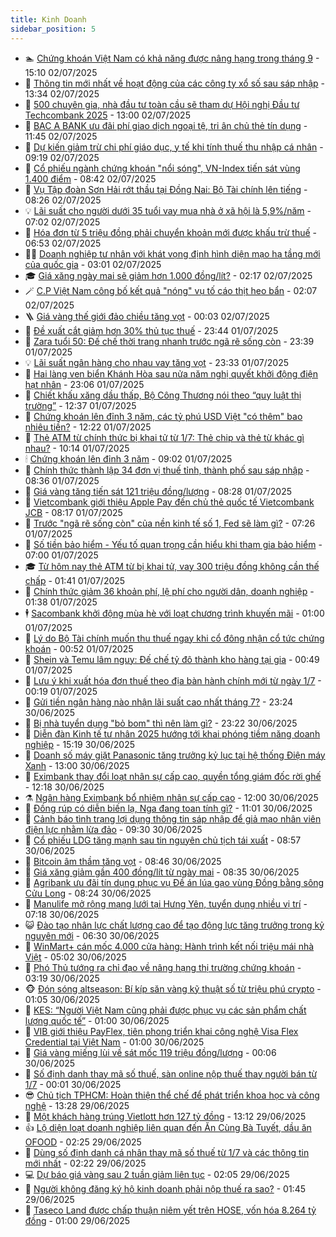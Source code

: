 ```yaml
---
title: Kinh Doanh
sidebar_position: 5
---
```


<!-- dantri-kinh-doanh:START -->
- 🏊 [Chứng khoán Việt Nam có khả năng được nâng hạng trong tháng 9](https://dantri.com.vn/kinh-doanh/chung-khoan-viet-nam-co-kha-nang-duoc-nang-hang-trong-thang-9-20250702214008050.htm) - 15:10 02/07/2025
- 🦆 [Thông tin mới nhất về hoạt động của các công ty xổ số sau sáp nhập](https://dantri.com.vn/kinh-doanh/thong-tin-moi-nhat-ve-hoat-dong-cua-cac-cong-ty-xo-so-sau-sap-nhap-20250702172858094.htm) - 13:34 02/07/2025
- 🦄 [500 chuyên gia, nhà đầu tư toàn cầu sẽ tham dự Hội nghị Đầu tư Techcombank 2025](https://dantri.com.vn/kinh-doanh/500-chuyen-gia-nha-dau-tu-toan-cau-se-tham-du-hoi-nghi-dau-tu-techcombank-2025-20250702173023061.htm) - 13:00 02/07/2025
- 🌝 [BAC A BANK ưu đãi phí giao dịch ngoại tệ, tri ân chủ thẻ tín dụng](https://dantri.com.vn/kinh-doanh/bac-a-bank-uu-dai-phi-giao-dich-ngoai-te-tri-an-chu-the-tin-dung-20250702182815069.htm) - 11:45 02/07/2025
- 💃 [Dự kiến giảm trừ chi phí giáo dục, y tế khi tính thuế thu nhập cá nhân](https://dantri.com.vn/kinh-doanh/du-kien-giam-tru-chi-phi-giao-duc-y-te-khi-tinh-thue-thu-nhap-ca-nhan-20250702154922676.htm) - 09:19 02/07/2025
- 🦏 [Cổ phiếu ngành chứng khoán &quot;nổi sóng&quot;, VN-Index tiến sát vùng 1.400 điểm](https://dantri.com.vn/kinh-doanh/co-phieu-nganh-chung-khoan-noi-song-vn-index-tien-sat-vung-1400-diem-20250702153058812.htm) - 08:42 02/07/2025
- 🦩 [Vụ Tập đoàn Sơn Hải rớt thầu tại Đồng Nai: Bộ Tài chính lên tiếng](https://dantri.com.vn/kinh-doanh/vu-tap-doan-son-hai-rot-thau-tai-dong-nai-bo-tai-chinh-len-tieng-20250702145803498.htm) - 08:26 02/07/2025
- 💡 [Lãi suất cho người dưới 35 tuổi vay mua nhà ở xã hội là 5,9%/năm](https://dantri.com.vn/kinh-doanh/lai-suat-cho-nguoi-duoi-35-tuoi-vay-mua-nha-o-xa-hoi-la-59nam-20250702125604818.htm) - 07:02 02/07/2025
- 🌊 [Hóa đơn từ 5 triệu đồng phải chuyển khoản mới được khấu trừ thuế](https://dantri.com.vn/kinh-doanh/hoa-don-tu-5-trieu-dong-phai-chuyen-khoan-moi-duoc-khau-tru-thue-20250702123423522.htm) - 06:53 02/07/2025
- 🧑‍💻 [Doanh nghiệp tư nhân với khát vọng định hình diện mạo hạ tầng mới của quốc gia](https://dantri.com.vn/kinh-doanh/doanh-nghiep-tu-nhan-voi-khat-vong-dinh-hinh-dien-mao-ha-tang-moi-cua-quoc-gia-20250702094603741.htm) - 03:01 02/07/2025
- 🎓 [Giá xăng ngày mai sẽ giảm hơn 1.000 đồng/lít?](https://dantri.com.vn/kinh-doanh/gia-xang-ngay-mai-se-giam-hon-1000-donglit-20250702011649067.htm) - 02:17 02/07/2025
- 🪄 [C.P Việt Nam công bố kết quả &quot;nóng&quot; vụ tố cáo thịt heo bẩn](https://dantri.com.vn/kinh-doanh/cp-viet-nam-cong-bo-ket-qua-nong-vu-to-cao-thit-heo-ban-20250702084612640.htm) - 02:07 02/07/2025
- 🪜 [Giá vàng thế giới đảo chiều tăng vọt](https://dantri.com.vn/kinh-doanh/gia-vang-the-gioi-dao-chieu-tang-vot-20250702065932731.htm) - 00:03 02/07/2025
- 🦄 [Đề xuất cắt giảm hơn 30% thủ tục thuế](https://dantri.com.vn/kinh-doanh/de-xuat-cat-giam-hon-30-thu-tuc-thue-20250702003348175.htm) - 23:44 01/07/2025
- 💯 [Zara tuổi 50: Đế chế thời trang nhanh trước ngã rẽ sống còn](https://dantri.com.vn/kinh-doanh/zara-tuoi-50-de-che-thoi-trang-nhanh-truoc-nga-re-song-con-20250627220721868.htm) - 23:39 01/07/2025
- 💡 [Lãi suất ngân hàng cho nhau vay tăng vọt](https://dantri.com.vn/kinh-doanh/lai-suat-ngan-hang-cho-nhau-vay-tang-vot-20250702010321480.htm) - 23:33 01/07/2025
- 🧰 [Hai làng ven biển Khánh Hòa sau nửa năm nghị quyết khởi động điện hạt nhân](https://dantri.com.vn/kinh-doanh/hai-lang-ven-bien-khanh-hoa-sau-nua-nam-nghi-quyet-khoi-dong-dien-hat-nhan-20250617135918752.htm) - 23:06 01/07/2025
- 🎊 [Chiết khấu xăng dầu thấp, Bộ Công Thương nói theo “quy luật thị trường”](https://dantri.com.vn/kinh-doanh/chiet-khau-xang-dau-thap-bo-cong-thuong-noi-theo-quy-luat-thi-truong-20250701173915933.htm) - 12:37 01/07/2025
- 🔭 [Chứng khoán lên đỉnh 3 năm, các tỷ phú USD Việt &quot;có thêm&quot; bao nhiêu tiền?](https://dantri.com.vn/kinh-doanh/chung-khoan-len-dinh-3-nam-cac-ty-phu-usd-viet-co-them-bao-nhieu-tien-20250701190647056.htm) - 12:22 01/07/2025
- 💼 [Thẻ ATM từ chính thức bị khai tử từ 1/7: Thẻ chip và thẻ từ khác gì nhau?](https://dantri.com.vn/kinh-doanh/the-atm-tu-chinh-thuc-bi-khai-tu-tu-17-the-chip-va-the-tu-khac-gi-nhau-20250701155459330.htm) - 10:14 01/07/2025
- 🕯 [Chứng khoán lên đỉnh 3 năm](https://dantri.com.vn/kinh-doanh/chung-khoan-len-dinh-3-nam-20250701155216090.htm) - 09:02 01/07/2025
- 🫣 [Chính thức thành lập 34 đơn vị thuế tỉnh, thành phố sau sáp nhập](https://dantri.com.vn/kinh-doanh/chinh-thuc-thanh-lap-34-don-vi-thue-tinh-thanh-pho-sau-sap-nhap-20250701143744541.htm) - 08:36 01/07/2025
- 🤠 [Giá vàng tăng tiến sát 121 triệu đồng/lượng](https://dantri.com.vn/kinh-doanh/gia-vang-tang-tien-sat-121-trieu-dongluong-20250701001451814.htm) - 08:28 01/07/2025
- 🌈 [Vietcombank giới thiệu Apple Pay đến chủ thẻ quốc tế Vietcombank JCB](https://dantri.com.vn/kinh-doanh/vietcombank-gioi-thieu-apple-pay-den-chu-the-quoc-te-vietcombank-jcb-20250701151440031.htm) - 08:17 01/07/2025
- 🦅 [Trước &quot;ngã rẽ sống còn&quot; của nền kinh tế số 1, Fed sẽ làm gì?](https://dantri.com.vn/kinh-doanh/truoc-nga-re-song-con-cua-nen-kinh-te-so-1-fed-se-lam-gi-20250701101135401.htm) - 07:26 01/07/2025
- 🌁 [Số tiền bảo hiểm - Yếu tố quan trọng cần hiểu khi tham gia bảo hiểm](https://dantri.com.vn/kinh-doanh/so-tien-bao-hiem-yeu-to-quan-trong-can-hieu-khi-tham-gia-bao-hiem-20250701120907259.htm) - 07:00 01/07/2025
- 🎓 [Từ hôm nay thẻ ATM từ bị khai tử, vay 300 triệu đồng không cần thế chấp](https://dantri.com.vn/kinh-doanh/tu-hom-nay-the-atm-tu-bi-khai-tu-vay-300-trieu-dong-khong-can-the-chap-20250701080145315.htm) - 01:41 01/07/2025
- 📝 [Chính thức giảm 36 khoản phí, lệ phí cho người dân, doanh nghiệp](https://dantri.com.vn/kinh-doanh/chinh-thuc-giam-36-khoan-phi-le-phi-cho-nguoi-dan-doanh-nghiep-20250701080643140.htm) - 01:38 01/07/2025
- 🕴 [Sacombank khởi động mùa hè với loạt chương trình khuyến mãi](https://dantri.com.vn/kinh-doanh/sacombank-khoi-dong-mua-he-voi-loat-chuong-trinh-khuyen-mai-20250630175119943.htm) - 01:00 01/07/2025
- 🧰 [Lý do Bộ Tài chính muốn thu thuế ngay khi cổ đông nhận cổ tức chứng khoán](https://dantri.com.vn/kinh-doanh/ly-do-bo-tai-chinh-muon-thu-thue-ngay-khi-co-dong-nhan-co-tuc-chung-khoan-20250701004928914.htm) - 00:52 01/07/2025
- 🤖 [Shein và Temu lâm nguy: Đế chế tỷ đô thành kho hàng tại gia](https://dantri.com.vn/kinh-doanh/shein-va-temu-lam-nguy-de-che-ty-do-thanh-kho-hang-tai-gia-20250630215729369.htm) - 00:49 01/07/2025
- 🤠 [Lưu ý khi xuất hóa đơn thuế theo địa bàn hành chính mới từ ngày 1/7](https://dantri.com.vn/kinh-doanh/luu-y-khi-xuat-hoa-don-thue-theo-dia-ban-hanh-chinh-moi-tu-ngay-17-20250701002008563.htm) - 00:19 01/07/2025
- 🌮 [Gửi tiền ngân hàng nào nhận lãi suất cao nhất tháng 7?](https://dantri.com.vn/kinh-doanh/gui-tien-ngan-hang-nao-nhan-lai-suat-cao-nhat-thang-7-20250701001038926.htm) - 23:24 30/06/2025
- 🦄 [Bị nhà tuyển dụng &quot;bỏ bom&quot; thì nên làm gì?](https://dantri.com.vn/kinh-doanh/bi-nha-tuyen-dung-bo-bom-thi-nen-lam-gi-20250630103443187.htm) - 23:22 30/06/2025
- 👺 [Diễn đàn Kinh tế tư nhân 2025 hướng tới khai phóng tiềm năng doanh nghiệp](https://dantri.com.vn/kinh-doanh/dien-dan-kinh-te-tu-nhan-2025-huong-toi-khai-phong-tiem-nang-doanh-nghiep-20250630205547434.htm) - 15:19 30/06/2025
- 🤗 [Doanh số máy giặt Panasonic tăng trưởng kỷ lục tại hệ thống Điện máy Xanh](https://dantri.com.vn/kinh-doanh/doanh-so-may-giat-panasonic-tang-truong-ky-luc-tai-he-thong-dien-may-xanh-20250630184307232.htm) - 13:00 30/06/2025
- 💪 [Eximbank thay đổi loạt nhân sự cấp cao, quyền tổng giám đốc rời ghế](https://dantri.com.vn/kinh-doanh/eximbank-thay-doi-loat-nhan-su-cap-cao-quyen-tong-giam-doc-roi-ghe-20250630184142922.htm) - 12:18 30/06/2025
- ⚗️ [Ngân hàng Eximbank bổ nhiệm nhân sự cấp cao](https://dantri.com.vn/kinh-doanh/ngan-hang-eximbank-bo-nhiem-nhan-su-cap-cao-20250630184218357.htm) - 12:00 30/06/2025
- 🧠 [Đồng rúp có diễn biến lạ, Nga đang toan tính gì?](https://dantri.com.vn/kinh-doanh/dong-rup-co-dien-bien-la-nga-dang-toan-tinh-gi-20250626160203863.htm) - 11:01 30/06/2025
- 🗽 [Cảnh báo tình trạng lợi dụng thông tin sáp nhập để giả mạo nhân viên điện lực nhằm lừa đảo](https://dantri.com.vn/kinh-doanh/canh-bao-tinh-trang-loi-dung-thong-tin-sap-nhap-de-gia-mao-nhan-vien-dien-luc-nham-lua-dao-20250630151347552.htm) - 09:30 30/06/2025
- 🫣 [Cổ phiếu LDG tăng mạnh sau tin nguyên chủ tịch tái xuất](https://dantri.com.vn/kinh-doanh/co-phieu-ldg-tang-manh-sau-tin-nguyen-chu-tich-tai-xuat-20250630151943181.htm) - 08:57 30/06/2025
- 🫣 [Bitcoin âm thầm tăng vọt](https://dantri.com.vn/kinh-doanh/bitcoin-am-tham-tang-vot-20250630153033511.htm) - 08:46 30/06/2025
- 🫣 [Giá xăng giảm gần 400 đồng/lít từ ngày mai](https://dantri.com.vn/kinh-doanh/gia-xang-giam-gan-400-donglit-tu-ngay-mai-20250630143103630.htm) - 08:35 30/06/2025
- 💂 [Agribank ưu đãi tín dụng phục vụ Đề án lúa gạo vùng Đồng bằng sông Cửu Long](https://dantri.com.vn/kinh-doanh/agribank-uu-dai-tin-dung-phuc-vu-de-an-lua-gao-vung-dong-bang-song-cuu-long-20250630151919802.htm) - 08:24 30/06/2025
- 💫 [Manulife mở rộng mạng lưới tại Hưng Yên, tuyển dụng nhiều vị trí](https://dantri.com.vn/kinh-doanh/manulife-mo-rong-mang-luoi-tai-hung-yen-tuyen-dung-nhieu-vi-tri-20250630140600839.htm) - 07:18 30/06/2025
- 😺 [Đào tạo nhân lực chất lượng cao để tạo động lực tăng trưởng trong kỷ nguyên mới](https://dantri.com.vn/kinh-doanh/dao-tao-nhan-luc-chat-luong-cao-de-tao-dong-luc-tang-truong-trong-ky-nguyen-moi-20250627205731684.htm) - 06:30 30/06/2025
- 🦆 [WinMart+ cán mốc 4.000 cửa hàng: Hành trình kết nối triệu mái nhà Việt](https://dantri.com.vn/kinh-doanh/winmart-can-moc-4000-cua-hang-hanh-trinh-ket-noi-trieu-mai-nha-viet-20250630114641359.htm) - 05:02 30/06/2025
- 👀 [Phó Thủ tướng ra chỉ đạo về nâng hạng thị trường chứng khoán](https://dantri.com.vn/kinh-doanh/pho-thu-tuong-ra-chi-dao-ve-nang-hang-thi-truong-chung-khoan-20250630081811641.htm) - 03:19 30/06/2025
- 🐵 [Đón sóng altseason: Bí kíp săn vàng kỹ thuật số từ triệu phú crypto](https://dantri.com.vn/kinh-doanh/don-song-altseason-bi-kip-san-vang-ky-thuat-so-tu-trieu-phu-crypto-20250627121605696.htm) - 01:05 30/06/2025
- 🤖 [KES: “Người Việt Nam cũng phải được phục vụ các sản phẩm chất lượng quốc tế”](https://dantri.com.vn/kinh-doanh/kes-nguoi-viet-nam-cung-phai-duoc-phuc-vu-cac-san-pham-chat-luong-quoc-te-20250630070757407.htm) - 01:00 30/06/2025
- 💂 [VIB giới thiệu PayFlex, tiên phong triển khai công nghệ Visa Flex Credential tại Việt Nam](https://dantri.com.vn/kinh-doanh/vib-gioi-thieu-payflex-tien-phong-trien-khai-cong-nghe-visa-flex-credential-tai-viet-nam-20250617185328814.htm) - 01:00 30/06/2025
- 🦆 [Giá vàng miếng lùi về sát mốc 119 triệu đồng/lượng](https://dantri.com.vn/kinh-doanh/gia-vang-mieng-lui-ve-sat-moc-119-trieu-dongluong-20250630065346822.htm) - 00:06 30/06/2025
- 🦅 [Số định danh thay mã số thuế, sàn online nộp thuế thay người bán từ 1/7](https://dantri.com.vn/kinh-doanh/so-dinh-danh-thay-ma-so-thue-san-online-nop-thue-thay-nguoi-ban-tu-17-20250629234703165.htm) - 00:01 30/06/2025
- 😎 [Chủ tịch TPHCM: Hoàn thiện thể chế để phát triển khoa học và công nghệ](https://dantri.com.vn/kinh-doanh/chu-tich-tphcm-hoan-thien-the-che-de-phat-trien-khoa-hoc-va-cong-nghe-20250629201914041.htm) - 13:28 29/06/2025
- 🐎 [Một khách hàng trúng Vietlott hơn 127 tỷ đồng](https://dantri.com.vn/kinh-doanh/mot-khach-hang-trung-vietlott-hon-127-ty-dong-20250629200558999.htm) - 13:12 29/06/2025
- 👍 [Lộ diện loạt doanh nghiệp liên quan đến Ăn Cùng Bà Tuyết, dầu ăn OFOOD](https://dantri.com.vn/kinh-doanh/lo-dien-loat-doanh-nghiep-lien-quan-den-an-cung-ba-tuyet-dau-an-ofood-20250629084153529.htm) - 02:25 29/06/2025
- 🦒 [Dùng số định danh cá nhân thay mã số thuế từ 1/7 và các thông tin mới nhất](https://dantri.com.vn/kinh-doanh/dung-so-dinh-danh-ca-nhan-thay-ma-so-thue-tu-17-va-cac-thong-tin-moi-nhat-20250629011805296.htm) - 02:22 29/06/2025
- 💻 [Dự báo giá vàng sau 2 tuần giảm liên tục](https://dantri.com.vn/kinh-doanh/du-bao-gia-vang-sau-2-tuan-giam-lien-tuc-20250629002042856.htm) - 02:05 29/06/2025
- 👺 [Người không đăng ký hộ kinh doanh phải nộp thuế ra sao?](https://dantri.com.vn/kinh-doanh/nguoi-khong-dang-ky-ho-kinh-doanh-phai-nop-thue-ra-sao-20250629004734946.htm) - 01:45 29/06/2025
- 🧐 [Taseco Land được chấp thuận niêm yết trên HOSE, vốn hóa 8.264 tỷ đồng](https://dantri.com.vn/kinh-doanh/taseco-land-duoc-chap-thuan-niem-yet-tren-hose-von-hoa-8264-ty-dong-20250628215448852.htm) - 01:00 29/06/2025<!-- dantri-kinh-doanh:END -->

